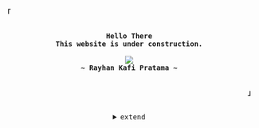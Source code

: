 


<p align="left"><strong><samp>「</samp></strong></p>
    <p align="center">
      <samp><br>
            <b>
            Hello There
        <br>
            This website is under construction.
            </b>
        <br>
        <br>
          <image src="https://readme-typing-svg.herokuapp.com?font=Iosevka&size=16&color=BC83E3&center=true&width=410&height=45&lines=Coming+soon...+Cybersecurity+content+focused+on+the+offensive+side+by+Lord+Guccif3r.">
        <br>
            <b>
            ~ Rayhan Kafi Pratama ~
            </b>
        <br>
      </samp><br>
    </p>
<p align="right"><strong><samp>」</samp></strong></p>

<br>

<details align="center">
<summary><samp>extend</samp></summary>

<h2></h2><br>

<!-- Contact Me -->
[![Github Badge](https://img.shields.io/website?logo=offensive-paradise&up_color=red&up_message=www.offensive-paradise.com&url=https%3A%2F%2Fwww.offensive-paradise.com%2F)](https://www.offensive-paradise.com)
[![Github Badge](https://img.shields.io/github/stars/LordGuccif3r?color=green&label=Github&logo=github&style=social)](https://github.com/LordGuccif3r)
[![Twitter Badge](https://img.shields.io/twitter/follow/LordGuccif3r?style=social)](https://twitter.com/Lord_Guccif3r)
[![Linkedin Badge](https://img.shields.io/badge/-LinkedIn-blue?style=flat-square&logo=Linkedin&logoColor=white&link=https://www.linkedin.com/in/erick-perez-54b537204/)](https://www.linkedin.com/in/erick-perez-54b537204/)
[![Youtube Badge](https://img.shields.io/youtube/channel/subscribers/UCC8Xy0XHeHxtGYJnFuM4FKQ?style=social&link=https://www.youtube.com/channel/UCC8Xy0XHeHxtGYJnFuM4FKQ)](https://www.youtube.com/channel/UCC8Xy0XHeHxtGYJnFuM4FKQ)
[![Twitch Badge](https://img.shields.io/twitch/status/lord_guccif3r_?style=social&link=https://www.twitch.tv/lord_guccif3r_)](https://www.twitch.tv/lord_guccif3r_)

<!-- Github Stats -->
<p align="center">
    <samp>


